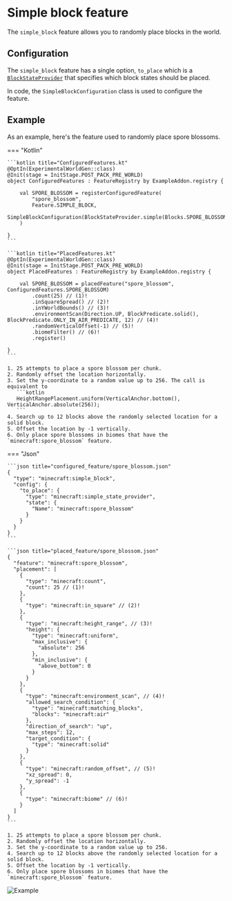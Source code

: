 # Simple block feature

The `simple_block` feature allows you to randomly place blocks in the world.

## Configuration

The `simple_block` feature has a single option, `to_place` which is a [`BlockStateProvider`](../../types/block-state-provider.md)
that specifies which block states should be placed.

In code, the `SimpleBlockConfiguration` class is used to configure the feature.

## Example

As an example, here's the feature used to randomly place spore blossoms.

=== "Kotlin"

    ```kotlin title="ConfiguredFeatures.kt"
    @OptIn(ExperimentalWorldGen::class)
    @Init(stage = InitStage.POST_PACK_PRE_WORLD)
    object ConfiguredFeatures : FeatureRegistry by ExampleAddon.registry {
    
        val SPORE_BLOSSOM = registerConfiguredFeature(
            "spore_blossom",
            Feature.SIMPLE_BLOCK,
            SimpleBlockConfiguration(BlockStateProvider.simple(Blocks.SPORE_BLOSSOM))
        )
    
    }
    ```

    ```kotlin title="PlacedFeatures.kt"
    @OptIn(ExperimentalWorldGen::class)
    @Init(stage = InitStage.POST_PACK_PRE_WORLD)
    object PlacedFeatures : FeatureRegistry by ExampleAddon.registry {
    
        val SPORE_BLOSSOM = placedFeature("spore_blossom", ConfiguredFeatures.SPORE_BLOSSOM)
            .count(25) // (1)!
            .inSquareSpread() // (2)!
            .inYWorldBounds() // (3)!
            .environmentScan(Direction.UP, BlockPredicate.solid(), BlockPredicate.ONLY_IN_AIR_PREDICATE, 12) // (4)!
            .randomVerticalOffset(-1) // (5)!
            .biomeFilter() // (6)!
            .register()
    
    }
    ```

    1. 25 attempts to place a spore blossom per chunk.
    2. Randomly offset the location horizontally.
    3. Set the y-coordinate to a random value up to 256. The call is equivalent to
       ```kotlin
       HeightRangePlacement.uniform(VerticalAnchor.bottom(), VerticalAnchor.absolute(256));
       ```
    4. Search up to 12 blocks above the randomly selected location for a solid block.
    5. Offset the location by -1 vertically.
    6. Only place spore blossoms in biomes that have the `minecraft:spore_blossom` feature.

=== "Json"

    ```json title="configured_feature/spore_blossom.json"
    {
      "type": "minecraft:simple_block",
      "config": {
        "to_place": {
          "type": "minecraft:simple_state_provider",
          "state": {
            "Name": "minecraft:spore_blossom"
          }
        }
      }
    }
    ```
    
    ```json title="placed_feature/spore_blossom.json"
    {
      "feature": "minecraft:spore_blossom",
      "placement": [
        {
          "type": "minecraft:count",
          "count": 25 // (1)!
        },
        {
          "type": "minecraft:in_square" // (2)!
        },
        {
          "type": "minecraft:height_range", // (3)!
          "height": {
            "type": "minecraft:uniform",
            "max_inclusive": {
              "absolute": 256
            },
            "min_inclusive": {
              "above_bottom": 0
            }
          }
        },
        {
          "type": "minecraft:environment_scan", // (4)!
          "allowed_search_condition": {
            "type": "minecraft:matching_blocks",
            "blocks": "minecraft:air"
          },
          "direction_of_search": "up",
          "max_steps": 12,
          "target_condition": {
            "type": "minecraft:solid"
          }
        },
        {
          "type": "minecraft:random_offset", // (5)!
          "xz_spread": 0,
          "y_spread": -1
        },
        {
          "type": "minecraft:biome" // (6)!
        }
      ]
    }
    ```

    1. 25 attempts to place a spore blossom per chunk.
    2. Randomly offset the location horizontally.
    3. Set the y-coordinate to a random value up to 256.
    4. Search up to 12 blocks above the randomly selected location for a solid block.
    5. Offset the location by -1 vertically.
    6. Only place spore blossoms in biomes that have the `minecraft:spore_blossom` feature.

![Example](https://i.imgur.com/rFXdXU2.png)